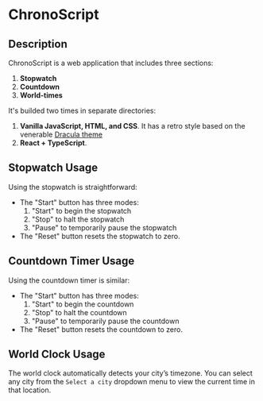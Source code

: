 # ChronoScript
## Description
ChronoScript is a web application that includes three sections:
1. **Stopwatch**
2. **Countdown** 
3. **World-times**

It's builded two times in separate directories:
1. **Vanilla JavaScript, HTML, and CSS**. It has a retro style based on the venerable [Dracula theme](https://github.com/dracula/dracula-theme)
2. **React + TypeScript**.


## Stopwatch Usage
Using the stopwatch is straightforward:
- The "Start" button has three modes:
    1. "Start" to begin the stopwatch
    2. "Stop" to halt the stopwatch
    3. "Pause" to temporarily pause the stopwatch
- The "Reset" button resets the stopwatch to zero.

## Countdown Timer Usage
Using the countdown timer is similar:
- The "Start" button has three modes:
    1. "Start" to begin the countdown
    2. "Stop" to halt the countdown
    3. "Pause" to temporarily pause the countdown
- The "Reset" button resets the countdown to zero.

## World Clock Usage
The world clock automatically detects your city’s timezone. You can select any city from the `Select a city` dropdown menu to view the current time in that location.

